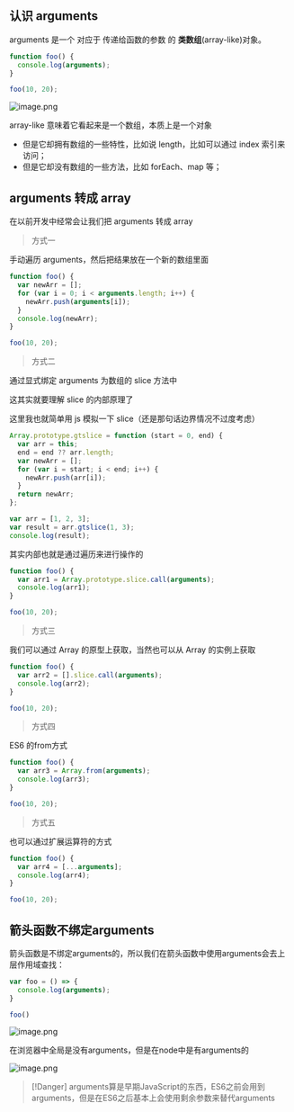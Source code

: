 ## 认识 arguments

arguments 是一个 对应于 传递给函数的参数 的 **类数组**(array-like)对象。

```js
function foo() {
  console.log(arguments);
}

foo(10, 20);
```

![image.png](https://img12.360buyimg.com/ddimg/jfs/t1/81395/2/17501/3571/613d8d89Ec4a444a6/93439b059dfd128e.png)

array-like 意味着它看起来是一个数组，本质上是一个对象

- 但是它却拥有数组的一些特性，比如说 length，比如可以通过 index 索引来访问；
- 但是它却没有数组的一些方法，比如 forEach、map 等；

## arguments 转成 array

在以前开发中经常会让我们把 arguments 转成 array

> 方式一

手动遍历 arguments，然后把结果放在一个新的数组里面

```js
function foo() {
  var newArr = [];
  for (var i = 0; i < arguments.length; i++) {
    newArr.push(arguments[i]);
  }
  console.log(newArr);
}

foo(10, 20);
```

> 方式二

通过显式绑定 arguments 为数组的 slice 方法中

这其实就要理解 slice 的内部原理了

这里我也就简单用 js 模拟一下 slice（还是那句话边界情况不过度考虑）

```js
Array.prototype.gtslice = function (start = 0, end) {
  var arr = this;
  end = end ?? arr.length;
  var newArr = [];
  for (var i = start; i < end; i++) {
    newArr.push(arr[i]);
  }
  return newArr;
};

var arr = [1, 2, 3];
var result = arr.gtslice(1, 3);
console.log(result);
```

其实内部也就是通过遍历来进行操作的

```js
function foo() {
  var arr1 = Array.prototype.slice.call(arguments);
  console.log(arr1);
}

foo(10, 20);
```

> 方式三

我们可以通过 Array 的原型上获取，当然也可以从 Array 的实例上获取

```js
function foo() {
  var arr2 = [].slice.call(arguments);
  console.log(arr2);
}

foo(10, 20);
```

> 方式四

ES6 的from方式

```js
function foo() {
  var arr3 = Array.from(arguments);
  console.log(arr3);
}

foo(10, 20);
```

> 方式五

也可以通过扩展运算符的方式

```js
function foo() {
  var arr4 = [...arguments];
  console.log(arr4);
}

foo(10, 20);
```

## 箭头函数不绑定arguments

箭头函数是不绑定arguments的，所以我们在箭头函数中使用arguments会去上层作用域查找：

```js
var foo = () => {
  console.log(arguments);
}

foo()
```

![image.png](https://img11.360buyimg.com/ddimg/jfs/t1/201729/13/6489/5148/613d9758Ea7b7423f/b8b380cd47a2c88d.png)

在浏览器中全局是没有arguments，但是在node中是有arguments的

![image.png](https://img13.360buyimg.com/ddimg/jfs/t1/200203/19/8114/28020/613d9796E5c06dc1f/75b76eb0afb66ab8.png)


> [!Danger]
> arguments算是早期JavaScript的东西，ES6之前会用到arguments，但是在ES6之后基本上会使用剩余参数来替代arguments
